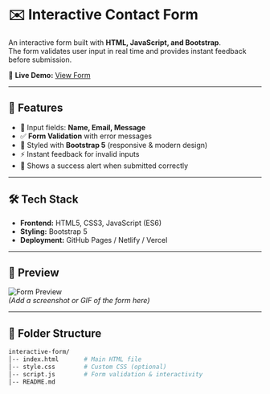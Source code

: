 # ✉️ Interactive Contact Form

An interactive form built with **HTML, JavaScript, and Bootstrap**.  
The form validates user input in real time and provides instant feedback before submission.  

🔗 **Live Demo:** [View Form](https://interactive-form-gopi13.netlify.app/)

---

## 🚀 Features
- 📝 Input fields: **Name, Email, Message**
- ✅ **Form Validation** with error messages
- 🎨 Styled with **Bootstrap 5** (responsive & modern design)
- ⚡ Instant feedback for invalid inputs
- 🎉 Shows a success alert when submitted correctly

---

## 🛠️ Tech Stack
- **Frontend:** HTML5, CSS3, JavaScript (ES6)
- **Styling:** Bootstrap 5
- **Deployment:** GitHub Pages / Netlify / Vercel

---

## 📸 Preview
![Form Preview](./preview.png)  
*(Add a screenshot or GIF of the form here)*

---

## 📂 Folder Structure
```bash
interactive-form/
│-- index.html       # Main HTML file
│-- style.css        # Custom CSS (optional)
│-- script.js        # Form validation & interactivity
│-- README.md
